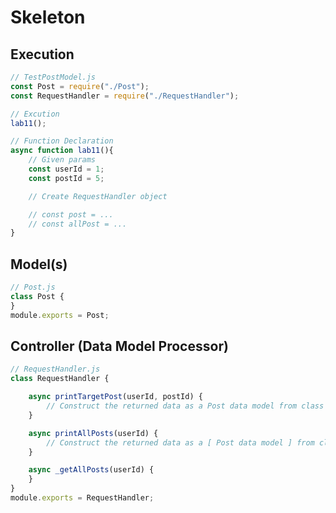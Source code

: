 # Skeleton

## Execution
```javascript
// TestPostModel.js
const Post = require("./Post");
const RequestHandler = require("./RequestHandler");

// Excution
lab11();

// Function Declaration
async function lab11(){
    // Given params
    const userId = 1;
    const postId = 5;

    // Create RequestHandler object

    // const post = ...
    // const allPost = ...
}
```

## Model(s)

```javascript
// Post.js
class Post {
}
module.exports = Post;
```

## Controller (Data Model Processor)

```javascript
// RequestHandler.js
class RequestHandler {

    async printTargetPost(userId, postId) {
        // Construct the returned data as a Post data model from class Post
    }

    async printAllPosts(userId) {
        // Construct the returned data as a [ Post data model ] from class Post
    }

    async _getAllPosts(userId) {
    }
}
module.exports = RequestHandler;
```
